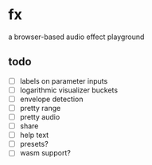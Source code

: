 # fx

a browser-based audio effect playground

## todo

- [ ] labels on parameter inputs
- [ ] logarithmic visualizer buckets
- [ ] envelope detection
- [ ] pretty range
- [ ] pretty audio
- [ ] share
- [ ] help text
- [ ] presets?
- [ ] wasm support?
